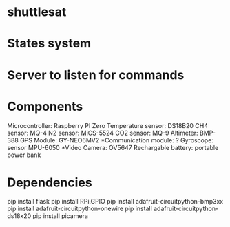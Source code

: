 # shuttlesat

# States system

# Server to listen for commands

# Components
Microcontroller: Raspberry PI Zero
Temperature sensor: DS18B20
CH4 sensor: MQ-4
N2 sensor: MiCS-5524
CO2 sensor: MQ-9
Altimeter: BMP-388
GPS Module: GY-NEO6MV2
*Communication module: ?
Gyroscope: sensor MPU-6050
*Video Camera: OV5647
Rechargable battery: portable power bank

# Dependencies
pip install flask
pip install RPi.GPIO
pip install adafruit-circuitpython-bmp3xx
pip install adafruit-circuitpython-onewire
pip install adafruit-circuitpython-ds18x20
pip install picamera
